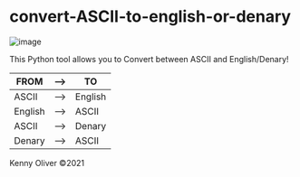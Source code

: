 # convert-ASCII-to-english-or-denary

![image](https://www.codefactor.io/repository/github/KennyOliver/convert-ascii-to-english-or-denary/badge?style=for-the-badge)

This Python tool allows you to Convert between ASCII and English/Denary!

| FROM | --> | TO |
| ---- | --- | -- |
| ASCII | --> | English |
| English | --> | ASCII |
| ASCII | --> | Denary |
| Denary | --> | ASCII |

Kenny Oliver ©2021
